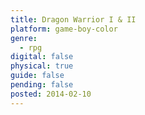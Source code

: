 ```yaml
---
title: Dragon Warrior I & II
platform: game-boy-color
genre:
  - rpg
digital: false
physical: true
guide: false
pending: false
posted: 2014-02-10
---
```

